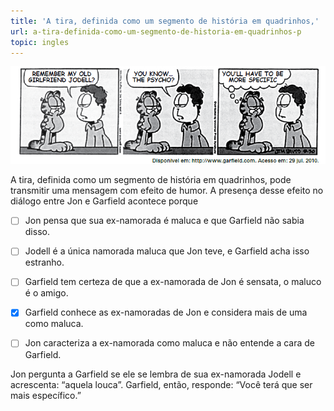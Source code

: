 ```yaml
---
title: 'A tira, definida como um segmento de história em quadrinhos,'
url: a-tira-definida-como-um-segmento-de-historia-em-quadrinhos-p
topic: ingles
---
```



![](ded764fb-2af5-de17-aec5-410219c6a39a.png)

A tira, definida como um segmento de história em quadrinhos, pode transmitir uma mensagem com efeito de humor. A presença desse efeito no diálogo entre Jon e Garfield acontece porque



- [ ] Jon pensa que sua ex-namorada é maluca e que Garfield não sabia disso.
- [ ] Jodell é a única namorada maluca que Jon teve, e Garfield acha isso estranho.
- [ ] Garfield tem certeza de que a ex-namorada de Jon é sensata, o maluco é o amigo.
- [x] Garfield conhece as ex-namoradas de Jon e considera mais de uma como maluca.
- [ ] Jon caracteriza a ex-namorada como maluca e não entende a cara de Garfield.


Jon pergunta a Garfield se ele se lembra de sua ex-namorada Jodell e acrescenta: “aquela louca”. Garfield, então, responde: “Você terá que ser mais específico.”
